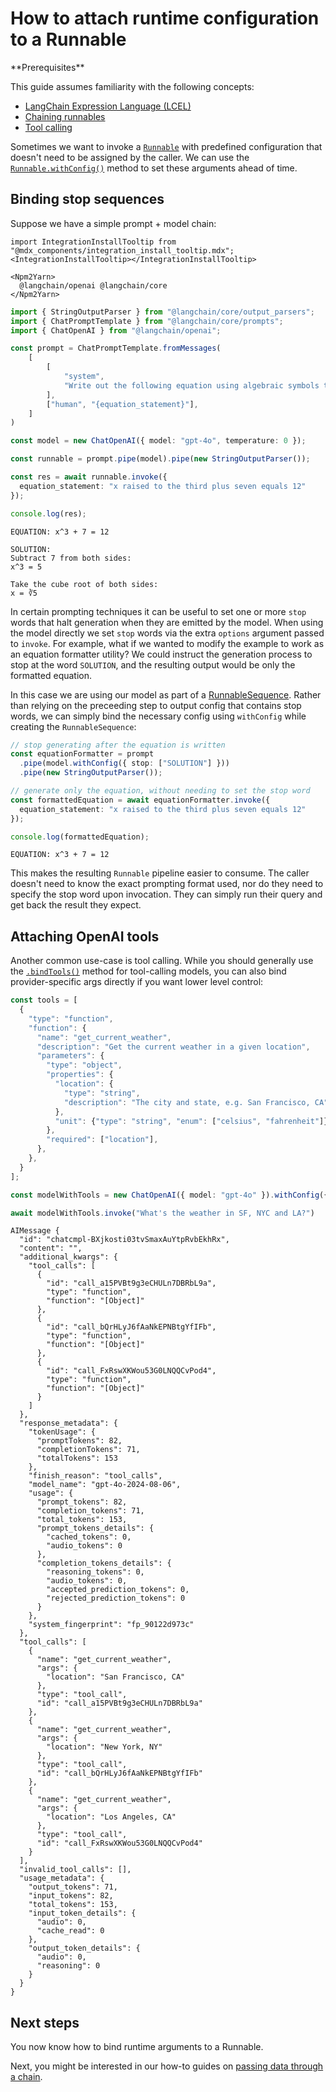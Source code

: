 # How to attach runtime configuration to a Runnable

<Info>
**Prerequisites**


This guide assumes familiarity with the following concepts:

- [LangChain Expression Language (LCEL)](/oss/concepts/lcel)
- [Chaining runnables](/oss/how-to/sequence/)
- [Tool calling](/oss/how-to/tool_calling/)

</Info>

Sometimes we want to invoke a [`Runnable`](https://api.js.langchain.com/classes/langchain_core.runnables.Runnable.html) with predefined configuration that doesn't need to be assigned by the caller. We can use the [`Runnable.withConfig()`](https://api.js.langchain.com/classes/langchain_core.runnables.Runnable.html#withConfig) method to set these arguments ahead of time.

## Binding stop sequences

Suppose we have a simple prompt + model chain:

```{=mdx}
import IntegrationInstallTooltip from "@mdx_components/integration_install_tooltip.mdx";
<IntegrationInstallTooltip></IntegrationInstallTooltip>

<Npm2Yarn>
  @langchain/openai @langchain/core
</Npm2Yarn>
```
```typescript
import { StringOutputParser } from "@langchain/core/output_parsers";
import { ChatPromptTemplate } from "@langchain/core/prompts";
import { ChatOpenAI } from "@langchain/openai";

const prompt = ChatPromptTemplate.fromMessages(
    [
        [
            "system",
            "Write out the following equation using algebraic symbols then solve it. Use the format\n\nEQUATION:...\nSOLUTION:...\n\n",
        ],
        ["human", "{equation_statement}"],
    ]
)

const model = new ChatOpenAI({ model: "gpt-4o", temperature: 0 });

const runnable = prompt.pipe(model).pipe(new StringOutputParser());

const res = await runnable.invoke({
  equation_statement: "x raised to the third plus seven equals 12"
});

console.log(res);
```
```output
EQUATION: x^3 + 7 = 12

SOLUTION: 
Subtract 7 from both sides:
x^3 = 5

Take the cube root of both sides:
x = ∛5
```
In certain prompting techniques it can be useful to set one or more `stop` words that halt generation when they are emitted by the model. When using the model directly we set `stop` words via the extra `options` argument passed to `invoke`. For example, what if we wanted to modify the example to work as an equation formatter utility? We could instruct the generation process to stop at the word `SOLUTION`, and the resulting output would be only the formatted equation.

In this case we are using our model as part of a [RunnableSequence](https://api.js.langchain.com/classes/langchain_core.runnables.RunnableSequence.html). Rather than relying on the preceeding step to output config that contains stop words, we can simply bind the necessary config using `withConfig` while creating the `RunnableSequence`:


```typescript
// stop generating after the equation is written
const equationFormatter = prompt
  .pipe(model.withConfig({ stop: ["SOLUTION"] }))
  .pipe(new StringOutputParser());

// generate only the equation, without needing to set the stop word
const formattedEquation = await equationFormatter.invoke({
  equation_statement: "x raised to the third plus seven equals 12"
});

console.log(formattedEquation);
```
```output
EQUATION: x^3 + 7 = 12
```
This makes the resulting `Runnable` pipeline easier to consume. The caller doesn't need to know the exact prompting format used, nor do they need to specify the stop word upon invocation. They can simply run their query and get back the result they expect.

## Attaching OpenAI tools

Another common use-case is tool calling. While you should generally use the [`.bindTools()`](/oss/how-to/tool_calling/) method for tool-calling models, you can also bind provider-specific args directly if you want lower level control:


```typescript
const tools = [
  {
    "type": "function",
    "function": {
      "name": "get_current_weather",
      "description": "Get the current weather in a given location",
      "parameters": {
        "type": "object",
        "properties": {
          "location": {
            "type": "string",
            "description": "The city and state, e.g. San Francisco, CA",
          },
          "unit": {"type": "string", "enum": ["celsius", "fahrenheit"]},
        },
        "required": ["location"],
      },
    },
  }
];

const modelWithTools = new ChatOpenAI({ model: "gpt-4o" }).withConfig({ tools });

await modelWithTools.invoke("What's the weather in SF, NYC and LA?")
```
```output
AIMessage {
  "id": "chatcmpl-BXjkosti03tvSmaxAuYtpRvbEkhRx",
  "content": "",
  "additional_kwargs": {
    "tool_calls": [
      {
        "id": "call_a15PVBt9g3eCHULn7DBRbL9a",
        "type": "function",
        "function": "[Object]"
      },
      {
        "id": "call_bQrHLyJ6fAaNkEPNBtgYfIFb",
        "type": "function",
        "function": "[Object]"
      },
      {
        "id": "call_FxRswXKWou53G0LNQQCvPod4",
        "type": "function",
        "function": "[Object]"
      }
    ]
  },
  "response_metadata": {
    "tokenUsage": {
      "promptTokens": 82,
      "completionTokens": 71,
      "totalTokens": 153
    },
    "finish_reason": "tool_calls",
    "model_name": "gpt-4o-2024-08-06",
    "usage": {
      "prompt_tokens": 82,
      "completion_tokens": 71,
      "total_tokens": 153,
      "prompt_tokens_details": {
        "cached_tokens": 0,
        "audio_tokens": 0
      },
      "completion_tokens_details": {
        "reasoning_tokens": 0,
        "audio_tokens": 0,
        "accepted_prediction_tokens": 0,
        "rejected_prediction_tokens": 0
      }
    },
    "system_fingerprint": "fp_90122d973c"
  },
  "tool_calls": [
    {
      "name": "get_current_weather",
      "args": {
        "location": "San Francisco, CA"
      },
      "type": "tool_call",
      "id": "call_a15PVBt9g3eCHULn7DBRbL9a"
    },
    {
      "name": "get_current_weather",
      "args": {
        "location": "New York, NY"
      },
      "type": "tool_call",
      "id": "call_bQrHLyJ6fAaNkEPNBtgYfIFb"
    },
    {
      "name": "get_current_weather",
      "args": {
        "location": "Los Angeles, CA"
      },
      "type": "tool_call",
      "id": "call_FxRswXKWou53G0LNQQCvPod4"
    }
  ],
  "invalid_tool_calls": [],
  "usage_metadata": {
    "output_tokens": 71,
    "input_tokens": 82,
    "total_tokens": 153,
    "input_token_details": {
      "audio": 0,
      "cache_read": 0
    },
    "output_token_details": {
      "audio": 0,
      "reasoning": 0
    }
  }
}
```
## Next steps

You now know how to bind runtime arguments to a Runnable.

Next, you might be interested in our how-to guides on [passing data through a chain](/oss/how-to/passthrough/).
